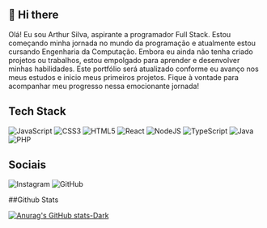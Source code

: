 ## 👋 Hi there 

Olá! Eu sou Arthur Silva, aspirante a programador Full Stack. Estou começando minha jornada no mundo da programação e atualmente estou cursando Engenharia da Computação. Embora eu ainda não tenha criado projetos ou trabalhos, estou empolgado para aprender e desenvolver minhas habilidades. Este portfólio será atualizado conforme eu avanço nos meus estudos e inicio meus primeiros projetos. Fique à vontade para acompanhar meu progresso nessa emocionante jornada!

## Tech Stack

![JavaScript](https://img.shields.io/badge/javascript-%23323330.svg?style=for-the-badge&logo=javascript&logoColor=%23F7DF1E) ![CSS3](https://img.shields.io/badge/css3-%231572B6.svg?style=for-the-badge&logo=css3&logoColor=white) ![HTML5](https://img.shields.io/badge/html5-%23E34F26.svg?style=for-the-badge&logo=html5&logoColor=white) ![React](https://img.shields.io/badge/react-%2320232a.svg?style=for-the-badge&logo=react&logoColor=%2361DAFB)	![NodeJS](https://img.shields.io/badge/node.js-6DA55F?style=for-the-badge&logo=node.js&logoColor=white) ![TypeScript](https://img.shields.io/badge/typescript-%23007ACC.svg?style=for-the-badge&logo=typescript&logoColor=white) ![Java](https://img.shields.io/badge/java-%23ED8B00.svg?style=for-the-badge&logo=openjdk&logoColor=white) ![PHP](https://img.shields.io/badge/php-%23777BB4.svg?style=for-the-badge&logo=php&logoColor=white) 

## Sociais

![Instagram](https://img.shields.io/badge/Instagram-%23E4405F.svg?style=for-the-badge&logo=Instagram&logoColor=white) ![GitHub](https://img.shields.io/badge/github-%23121011.svg?style=for-the-badge&logo=github&logoColor=white)

##Github Stats

[![Anurag's GitHub stats-Dark](https://github-readme-stats.vercel.app/api?username=arthsilva-dev&show_icons=true&theme=dark#gh-dark-mode-only)](https://github.com/arthsilva-dev/github-readme-stats#gh-dark-mode-only) 
